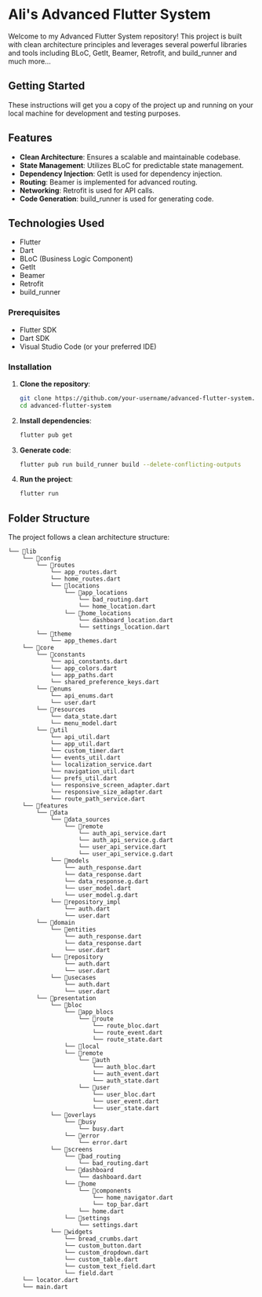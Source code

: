 # Ali's Advanced Flutter System

Welcome to my Advanced Flutter System repository! This project is built with clean architecture principles and leverages several powerful libraries and tools including BLoC, GetIt, Beamer, Retrofit, and build_runner and much more...

## Getting Started

These instructions will get you a copy of the project up and running on your local machine for development and testing purposes.

## Features

- **Clean Architecture**: Ensures a scalable and maintainable codebase.
- **State Management**: Utilizes BLoC for predictable state management.
- **Dependency Injection**: GetIt is used for dependency injection.
- **Routing**: Beamer is implemented for advanced routing.
- **Networking**: Retrofit is used for API calls.
- **Code Generation**: build_runner is used for generating code.

## Technologies Used

- Flutter
- Dart
- BLoC (Business Logic Component)
- GetIt
- Beamer
- Retrofit
- build_runner

### Prerequisites

- Flutter SDK
- Dart SDK
- Visual Studio Code (or your preferred IDE)

### Installation

1. **Clone the repository**:

    ```bash
    git clone https://github.com/your-username/advanced-flutter-system.git
    cd advanced-flutter-system
    ```

2. **Install dependencies**:

    ```bash
    flutter pub get
    ```

3. **Generate code**:

    ```bash
    flutter pub run build_runner build --delete-conflicting-outputs
    ```

4. **Run the project**:

    ```bash
    flutter run
    ```

## Folder Structure

The project follows a clean architecture structure:

```plaintext
└── 📁lib
    └── 📁config
        └── 📁routes
            └── app_routes.dart
            └── home_routes.dart
            └── 📁locations
                └── 📁app_locations
                    └── bad_routing.dart
                    └── home_location.dart
                └── 📁home_locations
                    └── dashboard_location.dart
                    └── settings_location.dart
        └── 📁theme
            └── app_themes.dart
    └── 📁core
        └── 📁constants
            └── api_constants.dart
            └── app_colors.dart
            └── app_paths.dart
            └── shared_preference_keys.dart
        └── 📁enums
            └── api_enums.dart
            └── user.dart
        └── 📁resources
            └── data_state.dart
            └── menu_model.dart
        └── 📁util
            └── api_util.dart
            └── app_util.dart
            └── custom_timer.dart
            └── events_util.dart
            └── localization_service.dart
            └── navigation_util.dart
            └── prefs_util.dart
            └── responsive_screen_adapter.dart
            └── responsive_size_adapter.dart
            └── route_path_service.dart
    └── 📁features
        └── 📁data
            └── 📁data_sources
                └── 📁remote
                    └── auth_api_service.dart
                    └── auth_api_service.g.dart
                    └── user_api_service.dart
                    └── user_api_service.g.dart
            └── 📁models
                └── auth_response.dart
                └── data_response.dart
                └── data_response.g.dart
                └── user_model.dart
                └── user_model.g.dart
            └── 📁repository_impl
                └── auth.dart
                └── user.dart
        └── 📁domain
            └── 📁entities
                └── auth_response.dart
                └── data_response.dart
                └── user.dart
            └── 📁repository
                └── auth.dart
                └── user.dart
            └── 📁usecases
                └── auth.dart
                └── user.dart
        └── 📁presentation
            └── 📁bloc
                └── 📁app_blocs
                    └── 📁route
                        └── route_bloc.dart
                        └── route_event.dart
                        └── route_state.dart
                └── 📁local
                └── 📁remote
                    └── 📁auth
                        └── auth_bloc.dart
                        └── auth_event.dart
                        └── auth_state.dart
                    └── 📁user
                        └── user_bloc.dart
                        └── user_event.dart
                        └── user_state.dart
            └── 📁overlays
                └── 📁busy
                    └── busy.dart
                └── 📁error
                    └── error.dart
            └── 📁screens
                └── 📁bad_routing
                    └── bad_routing.dart
                └── 📁dashboard
                    └── dashboard.dart
                └── 📁home
                    └── 📁components
                        └── home_navigator.dart
                        └── top_bar.dart
                    └── home.dart
                └── 📁settings
                    └── settings.dart
            └── 📁widgets
                └── bread_crumbs.dart
                └── custom_button.dart
                └── custom_dropdown.dart
                └── custom_table.dart
                └── custom_text_field.dart
                └── field.dart
    └── locator.dart
    └── main.dart
```
